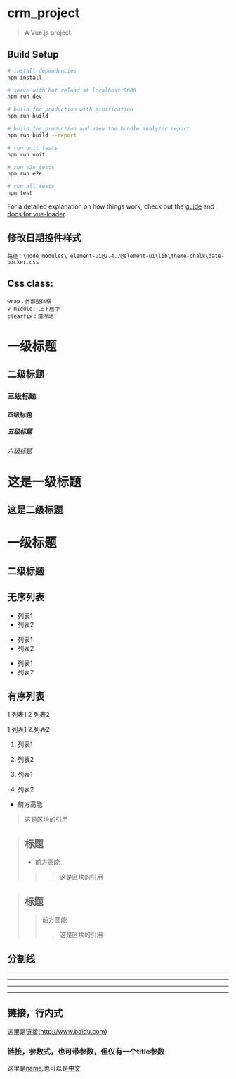 # crm_project

> A Vue.js project

## Build Setup

``` bash
# install dependencies
npm install

# serve with hot reload at localhost:8080
npm run dev

# build for production with minification
npm run build

# build for production and view the bundle analyzer report
npm run build --report

# run unit tests
npm run unit

# run e2e tests
npm run e2e

# run all tests
npm test
```

For a detailed explanation on how things work, check out the [guide](http://vuejs-templates.github.io/webpack/) and [docs for vue-loader](http://vuejs.github.io/vue-loader).

## 修改日期控件样式
`路径：\node_modules\_element-ui@2.4.7@element-ui\lib\theme-chalk\date-picker.css`


## Css class:
```
wrap：外部整体框
v-middle: 上下居中
clearfix：清浮动
```


# 一级标题
## 二级标题
### 三级标题
#### 四级标题
##### 五级标题
###### 六级标题


这是一级标题
=======
这是二级标题
-------


# 一级标题 #
## 二级标题 ##


## 无序列表
* 列表1
* 列表2

+ 列表1
+ 列表2

- 列表1
- 列表2


## 有序列表
1 列表1
2 列表2

1.列表1
2.列表2

1. 列表1
2. 列表2

3. 列表1
1. 列表2


* 前方高能
> 这是区块的引用


> ## 标题
>* 前方高能
>>> 这是区块的引用


> ## 标题
> > 前方高能
> > > 这是区块的引用


## 分割线
****
----
____
_ _ _


## 链接，行内式
这里是链接(http://www.baidu.com)

### 链接，参数式，也可带参数，但仅有一个title参数
[name]: http://www.baidu.com "标题"
[中文]: http://www.baidu.com "title"
这里是[name],也可以是[中文]




